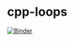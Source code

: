 # cpp-loops

[![Binder](https://mybinder.org/badge_logo.svg)](https://mybinder.org/v2/gh/irabkina/cpp-loops/master?filepath=loops.ipynb)

